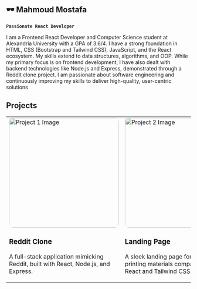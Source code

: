 ## 🕶 Mahmoud Mostafa 

**`Passionate React Developer`**

I am a Frontend React Developer and Computer Science student at Alexandria University with a GPA of 3.6/4. I have a strong foundation in HTML, CSS (Bootstrap and Tailwind CSS), JavaScript, and the React ecosystem. My skills extend to data structures, algorithms, and OOP. While my primary focus is on frontend development, I have also dealt with backend technologies like Node.js and Express, demonstrated through a Reddit clone project. I am passionate about software engineering and continuously improving my skills to deliver high-quality, user-centric solutions

## Projects

<div align="center">
  <table>
    <tr>
      <td>
        <img src="https://example.com/project1.png" alt="Project 1 Image" width="300" style="border-radius: 10px;">
        <h3>Reddit Clone</h3>
        <p>A full-stack application mimicking Reddit, built with React, Node.js, and Express.</p>
      </td>
      <td>
        <img src="https://example.com/project2.png" alt="Project 2 Image" width="300" style="border-radius: 10px;">
        <h3>Landing Page</h3>
        <p>A sleek landing page for a silk screen printing materials company, using React and Tailwind CSS.</p>
      </td>
    </tr>
  </table>
</div>
<!--
**MahmoudMostafaDev/MahmoudMostafaDev** is a ✨ _special_ ✨ repository because its `README.md` (this file) appears on your GitHub profile.

Here are some ideas to get you started:

- 🔭 I’m currently working on ...
- 🌱 I’m currently learning ...
- 👯 I’m looking to collaborate on ...
- 🤔 I’m looking for help with ...
- 💬 Ask me about ...
- 📫 How to reach me: ...
- 😄 Pronouns: ...
- ⚡ Fun fact: ...
-->
